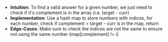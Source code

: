 - **Intuition**: To find a valid answer for a given number, we just need to check if it's complement is in the array (i.e. target - curr)
- **Implementation**: Use a hash map to store numbers with indices, for each number, check if complement = target - curr is in the map, return
- **Edge-Cases**: Make sure to check the indices are not the same to ensure not using the same number (map[complement] != i)
